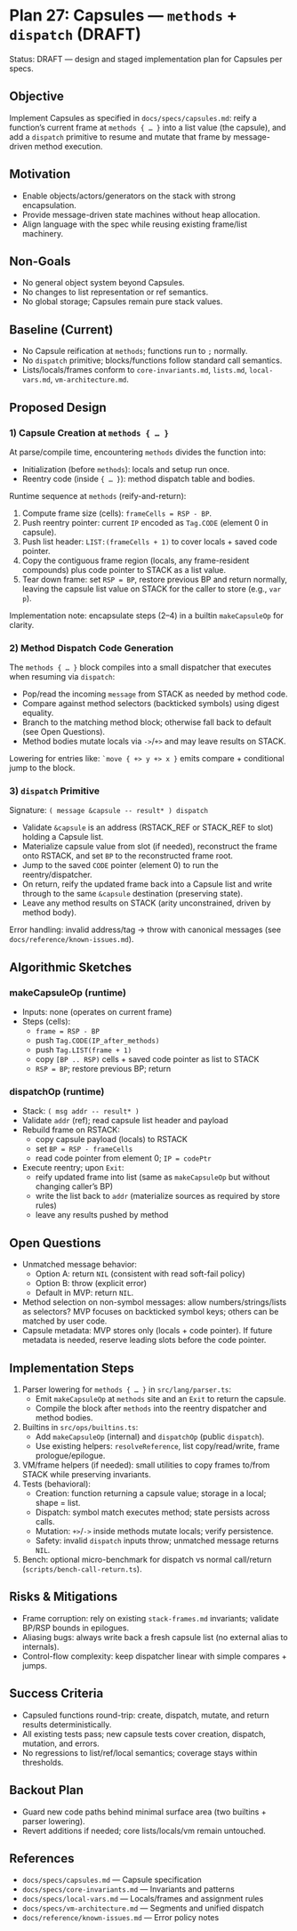 # Plan 27: Capsules — `methods` + `dispatch` (DRAFT)

Status: DRAFT — design and staged implementation plan for Capsules per specs.

## Objective
Implement Capsules as specified in `docs/specs/capsules.md`: reify a function’s current frame at `methods { … }` into a list value (the capsule), and add a `dispatch` primitive to resume and mutate that frame by message-driven method execution.

## Motivation
- Enable objects/actors/generators on the stack with strong encapsulation.
- Provide message-driven state machines without heap allocation.
- Align language with the spec while reusing existing frame/list machinery.

## Non-Goals
- No general object system beyond Capsules.
- No changes to list representation or ref semantics.
- No global storage; Capsules remain pure stack values.

## Baseline (Current)
- No Capsule reification at `methods`; functions run to `;` normally.
- No `dispatch` primitive; blocks/functions follow standard call semantics.
- Lists/locals/frames conform to `core-invariants.md`, `lists.md`, `local-vars.md`, `vm-architecture.md`.

## Proposed Design

### 1) Capsule Creation at `methods { … }`
At parse/compile time, encountering `methods` divides the function into:
- Initialization (before `methods`): locals and setup run once.
- Reentry code (inside `{ … }`): method dispatch table and bodies.

Runtime sequence at `methods` (reify-and-return):
1. Compute frame size (cells): `frameCells = RSP - BP`.
2. Push reentry pointer: current `IP` encoded as `Tag.CODE` (element 0 in capsule).
3. Push list header: `LIST:(frameCells + 1)` to cover locals + saved code pointer.
4. Copy the contiguous frame region (locals, any frame-resident compounds) plus code pointer to STACK as a list value.
5. Tear down frame: set `RSP = BP`, restore previous BP and return normally, leaving the capsule list value on STACK for the caller to store (e.g., `var p`).

Implementation note: encapsulate steps (2–4) in a builtin `makeCapsuleOp` for clarity.

### 2) Method Dispatch Code Generation
The `methods { … }` block compiles into a small dispatcher that executes when resuming via `dispatch`:
- Pop/read the incoming `message` from STACK as needed by method code.
- Compare against method selectors (backticked symbols) using digest equality.
- Branch to the matching method block; otherwise fall back to default (see Open Questions).
- Method bodies mutate locals via `->`/`+>` and may leave results on STACK.

Lowering for entries like: `` `move { +> y +> x } `` emits compare + conditional jump to the block.

### 3) `dispatch` Primitive
Signature: `( message &capsule -- result* ) dispatch`
- Validate `&capsule` is an address (RSTACK_REF or STACK_REF to slot) holding a Capsule list.
- Materialize capsule value from slot (if needed), reconstruct the frame onto RSTACK, and set `BP` to the reconstructed frame root.
- Jump to the saved `CODE` pointer (element 0) to run the reentry/dispatcher.
- On return, reify the updated frame back into a Capsule list and write through to the same `&capsule` destination (preserving state).
- Leave any method results on STACK (arity unconstrained, driven by method body).

Error handling: invalid address/tag → throw with canonical messages (see `docs/reference/known-issues.md`).

## Algorithmic Sketches

### makeCapsuleOp (runtime)
- Inputs: none (operates on current frame)
- Steps (cells):
  - `frame = RSP - BP`
  - push `Tag.CODE(IP_after_methods)`
  - push `Tag.LIST(frame + 1)`
  - copy `[BP .. RSP)` cells + saved code pointer as list to STACK
  - `RSP = BP`; restore previous BP; return

### dispatchOp (runtime)
- Stack: `( msg addr -- result* )`
- Validate `addr` (ref); read capsule list header and payload
- Rebuild frame on RSTACK:
  - copy capsule payload (locals) to RSTACK
  - set `BP = RSP - frameCells`
  - read code pointer from element 0; `IP = codePtr`
- Execute reentry; upon `Exit`:
  - reify updated frame into list (same as `makeCapsuleOp` but without changing caller’s BP)
  - write the list back to `addr` (materialize sources as required by store rules)
  - leave any results pushed by method

## Open Questions
- Unmatched message behavior:
  - Option A: return `NIL` (consistent with read soft-fail policy)
  - Option B: throw (explicit error)
  - Default in MVP: return `NIL`.
- Method selection on non-symbol messages: allow numbers/strings/lists as selectors? MVP focuses on backticked symbol keys; others can be matched by user code.
- Capsule metadata: MVP stores only (locals + code pointer). If future metadata is needed, reserve leading slots before the code pointer.

## Implementation Steps
1. Parser lowering for `methods { … }` in `src/lang/parser.ts`:
   - Emit `makeCapsuleOp` at `methods` site and an `Exit` to return the capsule.
   - Compile the block after `methods` into the reentry dispatcher and method bodies.
2. Builtins in `src/ops/builtins.ts`:
   - Add `makeCapsuleOp` (internal) and `dispatchOp` (public `dispatch`).
   - Use existing helpers: `resolveReference`, list copy/read/write, frame prologue/epilogue.
3. VM/frame helpers (if needed): small utilities to copy frames to/from STACK while preserving invariants.
4. Tests (behavioral):
   - Creation: function returning a capsule value; storage in a local; shape = list.
   - Dispatch: symbol match executes method; state persists across calls.
   - Mutation: `+>`/`->` inside methods mutate locals; verify persistence.
   - Safety: invalid `dispatch` inputs throw; unmatched message returns `NIL`.
5. Bench: optional micro-benchmark for dispatch vs normal call/return (`scripts/bench-call-return.ts`).

## Risks & Mitigations
- Frame corruption: rely on existing `stack-frames.md` invariants; validate BP/RSP bounds in epilogues.
- Aliasing bugs: always write back a fresh capsule list (no external alias to internals).
- Control-flow complexity: keep dispatcher linear with simple compares + jumps.

## Success Criteria
- Capsuled functions round-trip: create, dispatch, mutate, and return results deterministically.
- All existing tests pass; new capsule tests cover creation, dispatch, mutation, and errors.
- No regressions to list/ref/local semantics; coverage stays within thresholds.

## Backout Plan
- Guard new code paths behind minimal surface area (two builtins + parser lowering).
- Revert additions if needed; core lists/locals/vm remain untouched.

## References
- `docs/specs/capsules.md` — Capsule specification
- `docs/specs/core-invariants.md` — Invariants and patterns
- `docs/specs/local-vars.md` — Locals/frames and assignment rules
- `docs/specs/vm-architecture.md` — Segments and unified dispatch
- `docs/reference/known-issues.md` — Error policy notes
